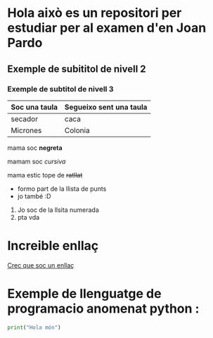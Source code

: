 # Hola això es un repositori per estudiar per al examen d'en Joan Pardo

## Exemple de subititol de nivell 2

### Exemple de subtitol de nivell 3

|Soc una taula| Segueixo sent una taula|
|----------|---------------------------|
|secador   |caca                       |
|Micrones  |Colonia                    |


mama soc **negreta**

mamam soc *cursiva* 

mama estic tope de ~~ratllat~~  

- formo part de la llista de punts
- jo també :D

1. Jo soc de la llsita numerada
2. pta vda


# Increible enllaç
[Crec que soc un enllaç](https://youtube.com)


# Exemple de llenguatge de programacio anomenat python : 

```python
print("Hola món") 
```


